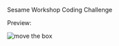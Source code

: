 Sesame Workshop Coding Challenge

Preview:

![move the box](https://media.giphy.com/media/2SYpHAFe7rNNO2v0yG/giphy.gif)
